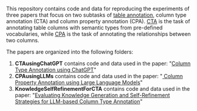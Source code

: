 This repository contains code and data for reproducing the experiments of three papers that focus on two subtasks of <a href="https://paperswithcode.com/task/table-annotation">table annotation</a>, column type annotation (CTA) and column property annotation (CPA). <a href="https://paperswithcode.com/task/column-type-annotation">CTA</a> is the task of annotating table columns with semantic types from pre-defined vocabularies, while <a href="https://paperswithcode.com/task/columns-property-annotation">CPA</a> is the task of annotating the relationships between two columns.

The papers are organized into the following folders:
1. <b>CTAusingChatGPT</b> contains code and data used in the paper: "<a href="https://ceur-ws.org/Vol-3462/TADA1.pdf">Column Type Annotation using ChatGPT</a>"
2. <b>CPAusingLLMs</b> contains code and data used in the paper: "<a href="https://link.springer.com/chapter/10.1007/978-3-031-78952-6_6"> Column Property Annotation using Large Language Models</a>"
3. <b>KnowledgeSelfRefinementForCTA</b> contains code and data used in the paper: "<a href="https://arxiv.org/abs/2503.02718">Evaluating Knowledge Generation and Self-Refinement Strategies for LLM-based Column Type Annotation</a>"